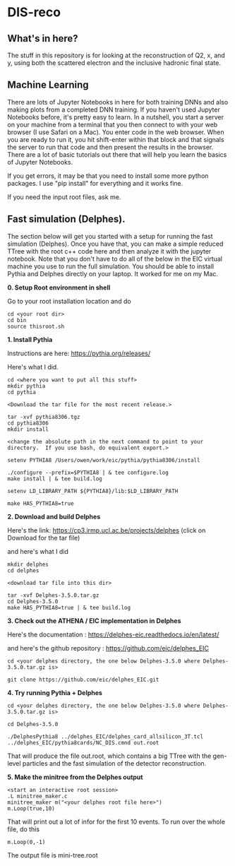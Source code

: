 # DIS-reco




## What's in here?

The stuff in this repository is for looking at the reconstruction of Q2, x, and y, using both the scattered electron and the inclusive
hadronic final state.


## Machine Learning

There are lots of Jupyter Notebooks in here for both training DNNs and also making plots from a completed DNN training.
If you haven't used Jupyter Notebooks before, it's pretty easy to learn.  In a nutshell, you start a server on your machine
from a terminal that you then connect to with your web browser (I use Safari on a Mac).  You enter code in the web browser.
When you are ready to run it, you hit shift-enter within that block and that signals the server to run that code and then
present the results in the browser.  There are a lot of basic tutorials out there that will help you learn the basics of
Jupyter Notebooks.

If you get errors, it may be that you need to install some more python packages.  I use "pip install" for everything
and it works fine.  

If you need the input root files, ask me.

## Fast simulation (Delphes).


The section below will get you started with a setup for running the fast simulation (Delphes).  Once you have that, you can
make a simple reduced TTree with the root c++ code here and then analyze it with the jupyter notebook.  Note that you don't
have to do all of the below in the EIC virtual machine you use to run the full simulation.  You should be able to install
Pythia and Delphes directly on your laptop.  It worked for me on my Mac.

**0.  Setup Root environment in shell**

Go to your root installation location and do
```
cd <your root dir>
cd bin
source thisroot.sh
```

**1. Install Pythia**

Instructions are here: https://pythia.org/releases/

Here's what I did.

```
cd <where you want to put all this stuff>
mkdir pythia
cd pythia

<Download the tar file for the most recent release.>

tar -xvf pythia8306.tgz
cd pythia8306
mkdir install

<change the absolute path in the next command to point to your directory.  If you use bash, do equivalent export.>

setenv PYTHIA8 /Users/owen/work/eic/pythia/pythia8306/install

./configure --prefix=$PYTHIA8 | & tee configure.log
make install | & tee build.log

setenv LD_LIBRARY_PATH ${PYTHIA8}/lib:$LD_LIBRARY_PATH

make HAS_PYTHIA8=true

```


**2. Download and build Delphes**

Here's the link:  https://cp3.irmp.ucl.ac.be/projects/delphes  (click on Download for the tar file)

and here's what I did

```
mkdir delphes
cd delphes

<download tar file into this dir>

tar -xvf Delphes-3.5.0.tar.gz
cd Delphes-3.5.0
make HAS_PYTHIA8=true | & tee build.log

```

**3. Check out the ATHENA / EIC implementation in Delphes**

Here's the documentation :  https://delphes-eic.readthedocs.io/en/latest/

and here's the github repository :  https://github.com/eic/delphes_EIC

```
cd <your delphes directory, the one below Delphes-3.5.0 where Delphes-3.5.0.tar.gz is>

git clone https://github.com/eic/delphes_EIC.git

```



**4.  Try running Pythia + Delphes**

```
cd <your delphes directory, the one below Delphes-3.5.0 where Delphes-3.5.0.tar.gz is>

cd Delphes-3.5.0

./DelphesPythia8 ../delphes_EIC/delphes_card_allsilicon_3T.tcl ../delphes_EIC/pythia8cards/NC_DIS.cmnd out.root

```

That will produce the file out.root, which contains a big TTree with the gen-level particles and the fast simulation
of the detector reconstruction.


**5.  Make the minitree from the Delphes output**

```
<start an interactive root session>
.L minitree_maker.c
minitree_maker m("<your delphes root file here>")
m.Loop(true,10)
```
That will print out a lot of infor for the first 10 events.  To run over the whole file, do this
```
m.Loop(0,-1)
```
The output file is mini-tree.root












